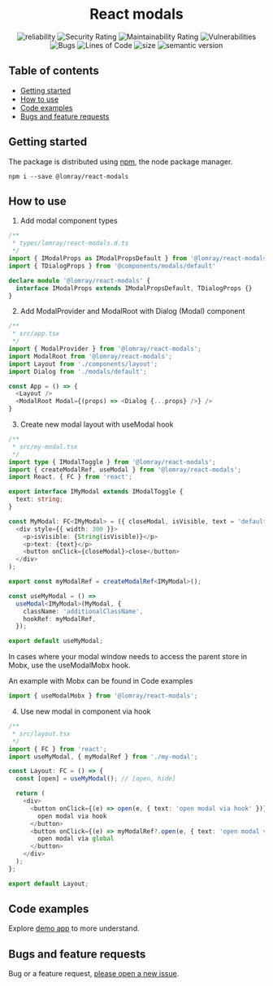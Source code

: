 <h1 align='center'>React modals</h1>

<p align="center">
  <img src="https://sonarcloud.io/api/project_badges/measure?project=react-modals&metric=reliability_rating" alt="reliability">
  <img src="https://sonarcloud.io/api/project_badges/measure?project=react-modals&metric=security_rating" alt="Security Rating">
  <img src="https://sonarcloud.io/api/project_badges/measure?project=react-modals&metric=sqale_rating" alt="Maintainability Rating">
  <img src="https://sonarcloud.io/api/project_badges/measure?project=react-modals&metric=vulnerabilities" alt="Vulnerabilities">
  <img src="https://sonarcloud.io/api/project_badges/measure?project=react-modals&metric=bugs" alt="Bugs">
  <img src="https://sonarcloud.io/api/project_badges/measure?project=react-modals&metric=ncloc" alt="Lines of Code">
  <img src="https://img.shields.io/npm/l/@lomray/react-modals" alt="size">
  <img src="https://img.shields.io/npm/v/@lomray/react-modals?label=semantic%20release&logo=semantic-release" alt="semantic version">
</p>

## Table of contents
- [Getting started](#getting-started)
- [How to use](#how-to-use)
- [Code examples](#demo)
- [Bugs and feature requests](#bugs-and-feature-requests)

## Getting started

The package is distributed using [npm](https://www.npmjs.com/), the node package manager.

```
npm i --save @lomray/react-modals
```

## How to use

1. Add modal component types
```typescript
/**
 * types/lomray/react-modals.d.ts
 */
import { IModalProps as IModalPropsDefault } from '@lomray/react-modals'
import { TDialogProps } from '@components/modals/default'

declare module '@lomray/react-modals' {
  interface IModalProps extends IModalPropsDefault, TDialogProps {}
}
```

2. Add ModalProvider and ModalRoot with Dialog (Modal) component
```typescript jsx
/**
 * src/app.tsx
 */
import { ModalProvider } from '@lomray/react-modals';
import ModalRoot from '@lomray/react-modals';
import Layout from './components/layout';
import Dialog from './modals/default';

const App = () => {
  <Layout />
  <ModalRoot Modal={(props) => <Dialog {...props} />} />
}
```

3. Create new  modal layout with useModal hook
```typescript jsx
/**
 * src/my-modal.tsx
 */
import type { IModalToggle } from '@lomray/react-modals';
import { createModalRef, useModal } from '@lomray/react-modals';
import React, { FC } from 'react';

export interface IMyModal extends IModalToggle {
  text: string;
}

const MyModal: FC<IMyModal> = ({ closeModal, isVisible, text = 'default' }) => (
  <div style={{ width: 300 }}>
    <p>isVisible: {String(isVisible)}</p>
    <p>text: {text}</p>
    <button onClick={closeModal}>close</button>
  </div>
);

export const myModalRef = createModalRef<IMyModal>();

const useMyModal = () =>
  useModal<IMyModal>(MyModal, {
    className: 'additionalClassName',
    hookRef: myModalRef,
  });

export default useMyModal;
```

In cases where your modal window needs to access the parent store in Mobx, use the useModalMobx hook.

An example with Mobx can be found in Code examples
```typescript jsx
import { useModalMobx } from '@lomray/react-modals';
```


4. Use new modal in component via hook
```typescript jsx
/**
 * src/layout.tsx
 */
import { FC } from 'react';
import useMyModal, { myModalRef } from './my-modal';

const Layout: FC = () => {
  const [open] = useMyModal(); // [open, hide]

  return (
    <div>
      <button onClick={(e) => open(e, { text: 'open modal via hook' })}>
        open modal via hook
      </button>
      <button onClick={(e) => myModalRef?.open(e, { text: 'open modal via global' })}>
        open modal via global
      </button>
    </div>
  );
};

export default Layout;
```

## Code examples
Explore [demo app](https://github.com/Lomray-Software/modal-context-example) to more understand.

## Bugs and feature requests

Bug or a feature request, [please open a new issue](https://github.com/Lomray-Software/react-modals/issues/new).
